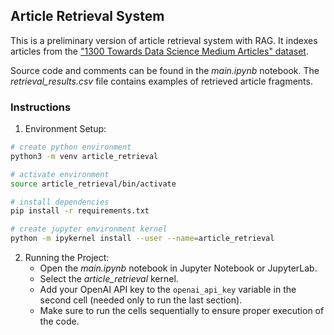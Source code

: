 ## Article Retrieval System

This is a preliminary version of article retrieval system with RAG. It indexes articles from the ["1300 Towards Data Science Medium Articles" dataset](https://www.kaggle.com/datasets/meruvulikith/1300-towards-datascience-medium-articles-dataset).

Source code and comments can be found in the *main.ipynb* notebook. The *retrieval_results.csv* file contains examples of retrieved article fragments.

### Instructions

1. Environment Setup:
```bash
# create python environment
python3 -m venv article_retrieval

# activate environment
source article_retrieval/bin/activate

# install dependencies
pip install -r requirements.txt

# create jupyter environment kernel
python -m ipykernel install --user --name=article_retrieval
```
2. Running the Project:
   * Open the *main.ipynb* notebook in Jupyter Notebook or JupyterLab.
   * Select the *article_retrieval* kernel.
   * Add your OpenAI API key to the `openai_api_key` variable in the second cell (needed only to run the last section).
   * Make sure to run the cells sequentially to ensure proper execution of the code.